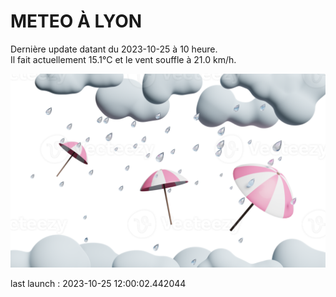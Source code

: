 # METEO À LYON

Dernière update datant du 2023-10-25 à 10 heure.  
Il fait actuellement 15.1°C et le vent souffle à 21.0 km/h.      

![](./.github/rain.png)

last launch : 2023-10-25 12:00:02.442044
